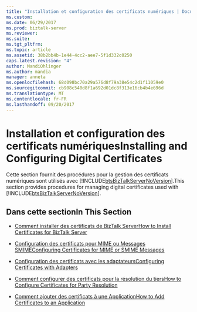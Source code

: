 ```yaml
---
title: "Installation et configuration des certificats numériques | Documents Microsoft"
ms.custom: 
ms.date: 06/29/2017
ms.prod: biztalk-server
ms.reviewer: 
ms.suite: 
ms.tgt_pltfrm: 
ms.topic: article
ms.assetid: 38b2bb4b-1e44-4cc2-aee7-5f1d332c0250
caps.latest.revision: "4"
author: MandiOhlinger
ms.author: mandia
manager: anneta
ms.openlocfilehash: 68d098bc70a29a576d8f79a38e54c2d1f11059e0
ms.sourcegitcommit: cb908c540d8f1a692d01dc8f313e16cb4b4e696d
ms.translationtype: MT
ms.contentlocale: fr-FR
ms.lasthandoff: 09/20/2017
---
```

# <a name="installing-and-configuring-digital-certificates"></a><span data-ttu-id="4f408-102">Installation et configuration des certificats numériques</span><span class="sxs-lookup"><span data-stu-id="4f408-102">Installing and Configuring Digital Certificates</span></span>
<span data-ttu-id="4f408-103">Cette section fournit des procédures pour la gestion des certificats numériques sont utilisés avec [!INCLUDE[btsBizTalkServerNoVersion](../includes/btsbiztalkservernoversion-md.md)].</span><span class="sxs-lookup"><span data-stu-id="4f408-103">This section provides procedures for managing digital certificates used with [!INCLUDE[btsBizTalkServerNoVersion](../includes/btsbiztalkservernoversion-md.md)].</span></span>  
  
## <a name="in-this-section"></a><span data-ttu-id="4f408-104">Dans cette section</span><span class="sxs-lookup"><span data-stu-id="4f408-104">In This Section</span></span>  
  
-   [<span data-ttu-id="4f408-105">Comment installer des certificats de BizTalk Server</span><span class="sxs-lookup"><span data-stu-id="4f408-105">How to Install Certificates for BizTalk Server</span></span>](~/technical-guides/how-to-install-certificates-for-biztalk-server.md)  
  
-   [<span data-ttu-id="4f408-106">Configuration des certificats pour MIME ou Messages SMIME</span><span class="sxs-lookup"><span data-stu-id="4f408-106">Configuring Certificates for MIME or SMIME Messages</span></span>](../technical-guides/configuring-certificates-for-mime-or-smime-messages.md)  
  
-   [<span data-ttu-id="4f408-107">Configuration des certificats avec les adaptateurs</span><span class="sxs-lookup"><span data-stu-id="4f408-107">Configuring Certificates with Adapters</span></span>](~/technical-guides/configuring-certificates-with-adapters.md)  
  
-   [<span data-ttu-id="4f408-108">Comment configurer des certificats pour la résolution du tiers</span><span class="sxs-lookup"><span data-stu-id="4f408-108">How to Configure Certificates for Party Resolution</span></span>](~/technical-guides/how-to-configure-certificates-for-party-resolution.md)  
  
-   [<span data-ttu-id="4f408-109">Comment ajouter des certificats à une Application</span><span class="sxs-lookup"><span data-stu-id="4f408-109">How to Add Certificates to an Application</span></span>](~/technical-guides/how-to-add-certificates-to-an-application.md)